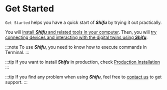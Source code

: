 # Get Started

`Get Started` helps you have a quick start of ***Shifu*** by trying it out practically.

You will [install ***Shifu*** and related tools in your computer](./demo-install.md). Then, you will [try connecting devices and interacting with the digital twins using ***Shifu***](./demo-try.md).

:::note
To use ***Shifu***, you need to know how to execute commands in Terminal.
:::

:::tip
If you want to install ***Shifu*** in production, check [Production Installation](guides/install-shifu-prod.md)
:::

:::tip
If you find any problem when using ***Shifu***, feel free to [contact us](community/join.md) to get support.
:::
